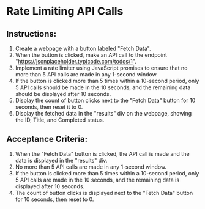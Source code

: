 # Rate Limiting API Calls

## Instructions:

1. Create a webpage with a button labeled "Fetch Data".
2. When the button is clicked, make an API call to the endpoint "https://jsonplaceholder.typicode.com/todos/1".
3. Implement a rate limiter using JavaScript promises to ensure that no more than 5 API calls are made in any 1-second window.
4. If the button is clicked more than 5 times within a 10-second period, only 5 API calls should be made in the 10 seconds, and the remaining data should be displayed after 10 seconds.
5. Display the count of button clicks next to the "Fetch Data" button for 10 seconds, then reset it to 0.
6. Display the fetched data in the "results" div on the webpage, showing the ID, Title, and Completed status.

## Acceptance Criteria:

1. When the "Fetch Data" button is clicked, the API call is made and the data is displayed in the "results" div.
2. No more than 5 API calls are made in any 1-second window.
3. If the button is clicked more than 5 times within a 10-second period, only 5 API calls are made in the 10 seconds, and the remaining data is displayed after 10 seconds.
4. The count of button clicks is displayed next to the "Fetch Data" button for 10 seconds, then reset to 0.
